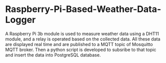 # Raspberry-Pi-Based-Weather-Data-Logger
A Raspberry Pi 3b module is used to measure weather data using a DHT11  module, and a relay is operated based on the collected data. All these data are  displayed real time and are published to a MQTT topic of Mosquitto MQTT broker.  Then a python script is developed to subsribe to that topic and insert the data into  PostgreSQL database.
